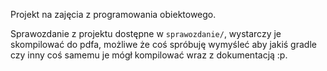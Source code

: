 Projekt na zajęcia z programowania obiektowego.

Sprawozdanie z projektu dostępne w `sprawozdanie/`, wystarczy je skompilować do pdfa,
możliwe że coś spróbuję wymyśleć aby jakiś gradle czy inny coś samemu je mógł kompilować
wraz z dokumentacją :p.

